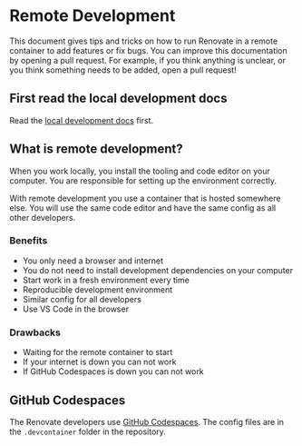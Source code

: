# Remote Development

This document gives tips and tricks on how to run Renovate in a remote container to add features or fix bugs.
You can improve this documentation by opening a pull request.
For example, if you think anything is unclear, or you think something needs to be added, open a pull request!

## First read the local development docs

Read the [local development docs](./local-development.md) first.

## What is remote development?

When you work locally, you install the tooling and code editor on your computer.
You are responsible for setting up the environment correctly.

With remote development you use a container that is hosted somewhere else.
You will use the same code editor and have the same config as all other developers.

### Benefits

- You only need a browser and internet
- You do not need to install development dependencies on your computer
- Start work in a fresh environment every time
- Reproducible development environment
- Similar config for all developers
- Use VS Code in the browser

### Drawbacks

- Waiting for the remote container to start
- If your internet is down you can not work
- If GitHub Codespaces is down you can not work

## GitHub Codespaces

The Renovate developers use [GitHub Codespaces](https://github.com/features/codespaces).
The config files are in the `.devcontainer` folder in the repository.
